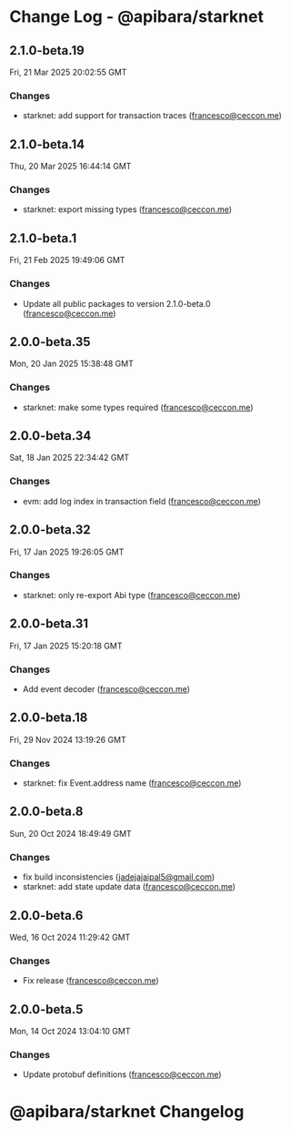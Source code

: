 # Change Log - @apibara/starknet

<!-- This log was last generated on Fri, 21 Mar 2025 20:02:55 GMT and should not be manually modified. -->

<!-- Start content -->

## 2.1.0-beta.19

Fri, 21 Mar 2025 20:02:55 GMT

### Changes

- starknet: add support for transaction traces (francesco@ceccon.me)

## 2.1.0-beta.14

Thu, 20 Mar 2025 16:44:14 GMT

### Changes

- starknet: export missing types (francesco@ceccon.me)

## 2.1.0-beta.1

Fri, 21 Feb 2025 19:49:06 GMT

### Changes

- Update all public packages to version 2.1.0-beta.0 (francesco@ceccon.me)

## 2.0.0-beta.35

Mon, 20 Jan 2025 15:38:48 GMT

### Changes

- starknet: make some types required (francesco@ceccon.me)

## 2.0.0-beta.34

Sat, 18 Jan 2025 22:34:42 GMT

### Changes

- evm: add log index in transaction field (francesco@ceccon.me)

## 2.0.0-beta.32

Fri, 17 Jan 2025 19:26:05 GMT

### Changes

- starknet: only re-export Abi type (francesco@ceccon.me)

## 2.0.0-beta.31

Fri, 17 Jan 2025 15:20:18 GMT

### Changes

- Add event decoder (francesco@ceccon.me)

## 2.0.0-beta.18

Fri, 29 Nov 2024 13:19:26 GMT

### Changes

- starknet: fix Event.address name (francesco@ceccon.me)

## 2.0.0-beta.8

Sun, 20 Oct 2024 18:49:49 GMT

### Changes

- fix build inconsistencies (jadejajaipal5@gmail.com)
- starknet: add state update data (francesco@ceccon.me)

## 2.0.0-beta.6

Wed, 16 Oct 2024 11:29:42 GMT

### Changes

- Fix release (francesco@ceccon.me)

## 2.0.0-beta.5

Mon, 14 Oct 2024 13:04:10 GMT

### Changes

- Update protobuf definitions (francesco@ceccon.me)

# @apibara/starknet Changelog
